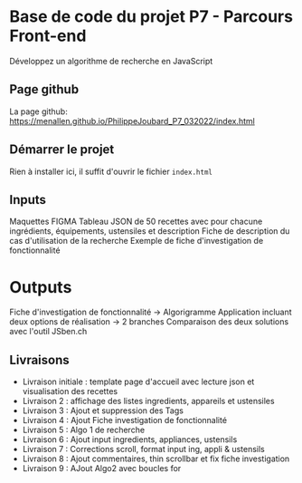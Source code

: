 # Base de code du projet P7 - Parcours Front-end
Développez un algorithme de recherche en JavaScript

## Page github
La page github: https://menallen.github.io/PhilippeJoubard_P7_032022/index.html

## Démarrer le projet
Rien à installer ici, il suffit d'ouvrir le fichier `index.html`

## Inputs
Maquettes FIGMA
Tableau JSON de 50 recettes avec pour chacune ingrédients, équipements, ustensiles et description
Fiche de description du cas d'utilisation de la recherche
Exemple de fiche d'investigation de fonctionnalité

# Outputs
Fiche d'investigation de fonctionnalité -> Algorigramme
Application incluant deux options de réalisation -> 2 branches
Comparaison des deux solutions avec l'outil JSben.ch

## Livraisons
 - Livraison initiale : template page d'accueil avec lecture json et visualisation des recettes
 - Livraison 2 : affichage des listes ingredients, appareils et ustensiles
 - Livraison 3 : Ajout et suppression des Tags
 - Livraison 4 : Ajout Fiche investigation de fonctionnalité
 - Livraison 5 : Algo 1 de recherche
 - Livraison 6 : Ajout input ingredients, appliances, ustensils
 - Livraison 7 : Corrections scroll, format input ing, appli & ustensils
 - Livraison 8 : Ajout commentaires, thin scrollbar et fix fiche investigation
 - Livraison 9 : AJout Algo2 avec boucles for
